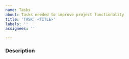 ```yaml
---
name: Tasks
about: Tasks needed to improve project functionality
title: 'TASK: <TITLE>'
labels: ''
assignees: ''

---
```


### Description
